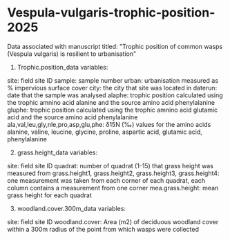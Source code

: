 # Vespula-vulgaris-trophic-position-2025
Data associated with manuscript titled: "Trophic position of common wasps (Vespula vulgaris) is resilient to urbanisation"

1. Trophic.position_data variables:

site: field site ID
sample: sample number
urban: urbanisation measured as % impervious surface cover
city: the city that site was located in
daterun: date that the sample was analysed 
alaphe: trophic position calculated using the trophic amnino acid alanine and the source amino acid phenylalanine
gluphe: trophic position calculated using the trophic amnino acid glutamic acid and the source amino acid phenylalanine
ala,val,leu,gly,nle,pro,asp,glu,phe: δ15N (‰) values for the amino acids alanine, valine, leucine, glycine, proline, aspartic acid, glutamic acid, phenylalanine

2. grass.height_data variables:

site: field site ID
quadrat: number of quadrat (1-15) that grass height was measured from
grass.height1, grass.height2, grass.height3, grass.height4: one measurement was taken from each corner of each quadrat, each column contains a measurement from one corner
mea.grass.height: mean grass height for each quadrat

3. woodland.cover.300m_data variables:

site: field site ID
woodland.cover: Area (m2) of deciduous woodland cover within a 300m radius of the point from which wasps were collected 

   

